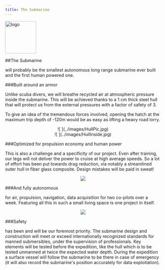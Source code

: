 ```yaml
---
title: The Submarine
---
```


<div class="row">
<div class="span1.5">

<img
 style="border: 0px solid ; width: 100px; height: 105px;"
 alt="logo" src="../images/LogoENL.gif">

</div>

<div class="span10.5">

##The Submarine

will probably be the smallest autonomous long range submarine ever built and the first human powered one.

</div>
</div>

###Built around an armor

Unlike scuba divers, we will breathe recycled air at atmospheric pressure inside the submarine. 
This will be achieved thanks to a 1 cm thick steel hull 
that will protect us from the external pressures with a factor of safety of 3. 

To give an idea of the tremendous forces involved, 
opening the hatch at the maximum trip depth of -120m would be as easy as lifting a heavy road lorry.


<div style="text-align: center;">
	![ ](../images/HullPic.jpg)
</div>

 
<div style="text-align: center;">
	![ ](../images/HullInside.jpg)
</div>


###Optimized for propulsion economy and human power

This is also a challenge and a specificity of our project. 
Even after training, our legs will not deliver the power to cruise at high average speeds. 
So a lot of effort has been put towards drag reduction, 
via notably a streamlined outer hull in fiber glass composite. 
Design mistakes will be paid in sweat!

<div style="text-align: center;">

![](../images/Sub.jpg)

</div>

###And fully autonomous

for air, propulsion, navigation, data acquisition for two co-pilots over a week. 
Featuring all this in such a small living space is one project in itself.

<div style="text-align: center;">

![](../images/SubInternal.jpg)

</div>

###Safety

has been and will be our foremost priority.
The submarine design and construction will meet or exceed internationally recognized standards 
for manned submersibles, under the supervision of professionals. 
Key elements will be tested before the expedition, like the hull which is to be tested unmanned at twice the expected water depth. 
During the expedition a surface vessel will follow the submarine 
to be there in case of emergency 
(it will also record the submarine\'s position accurately for data exploitation). 
